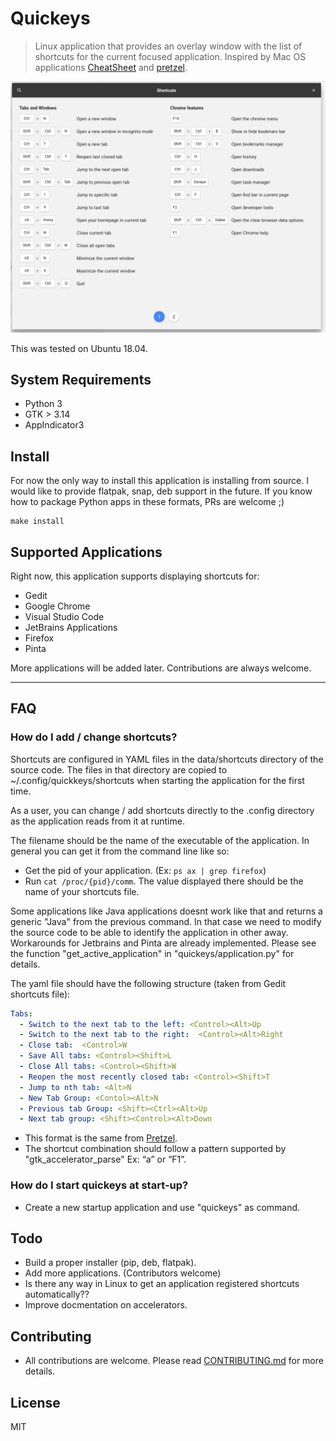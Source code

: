 # Quickeys

> Linux application that provides an overlay window with the list of shortcuts for the current focused application. Inspired by Mac OS applications [CheatSheet](https://mediaatelier.com/CheatSheet/) and [pretzel](https://github.com/amiechen/pretzel).

![screenshot](screenshot.png)

This was tested on Ubuntu 18.04.

## System Requirements

* Python 3
* GTK > 3.14
* AppIndicator3

## Install

For now the only way to install this application is installing from source. I would like to provide flatpak, snap, deb support in the future. If you know how to package Python apps in these formats, PRs are welcome ;)

```
make install
```

## Supported Applications

Right now, this application supports displaying shortcuts for:

* Gedit
* Google Chrome
* Visual Studio Code
* JetBrains Applications
* Firefox
* Pinta

More applications will be added later. Contributions are always welcome.

---

## FAQ

### How do I add / change shortcuts?

Shortcuts are configured in YAML files in the data/shortcuts directory of the source code. The files in that directory are copied to ~/.config/quickkeys/shortcuts when starting the application for the first time.

As a user, you can change / add shortcuts directly to the .config directory as the application reads from it at runtime.

The filename should be the name of the executable of the application. In general you can get it from the command line like so:

* Get the pid of your application. (Ex: ```ps ax | grep firefox```)
* Run ```cat /proc/{pid}/comm```. The value displayed there should be the name of your shortcuts file.

Some applications like Java applications doesnt work like that and returns a generic "Java" from the previous command. In that case we need to modify the source code to be able to identify the application in other away. Workarounds for Jetbrains and Pinta are already implemented. Please see the function "get_active_application" in "quickeys/application.py" for details.

The yaml file should have the following structure (taken from Gedit shortcuts file):

```yml
Tabs:
  - Switch to the next tab to the left: <Control><Alt>Up
  - Switch to the next tab to the right:  <Control><Alt>Right
  - Close tab:  <Control>W
  - Save All tabs: <Control><Shift>L
  - Close All tabs: <Control><Shift>W
  - Reopen the most recently closed tab: <Control><Shift>T
  - Jump to nth tab: <Alt>N
  - New Tab Group: <Contol><Alt>N
  - Previous tab Group: <Shift><Ctrl><Alt>Up
  - Next tab group: <Shift><Control><Alt>Down
```

* This format is the same from [Pretzel](https://github.com/amiechen/pretzel).
* The shortcut combination should follow a pattern supported by "gtk_accelerator_parse" Ex: “<Control>a” or “<Shift><Alt>F1”.

### How do I start quickeys at start-up?

* Create a new startup application and use "quickeys" as command.

## Todo

* Build a proper installer (pip, deb, flatpak).
* Add more applications. (Contributors welcome)
* Is there any way in Linux to get an application registered shortcuts automatically??
* Improve docmentation on accelerators.

## Contributing

* All contributions are welcome. Please read [CONTRIBUTING.md](CONTRIBUTING.md) for more details.

## License

MIT

